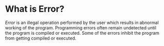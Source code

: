 # What is Error?

_Error_ is an illegal operation performed by the user which results in abnormal working of the program. Programming errors often remain undetected until the program is compiled or executed. Some of the errors inhibit the program from getting compiled or executed.